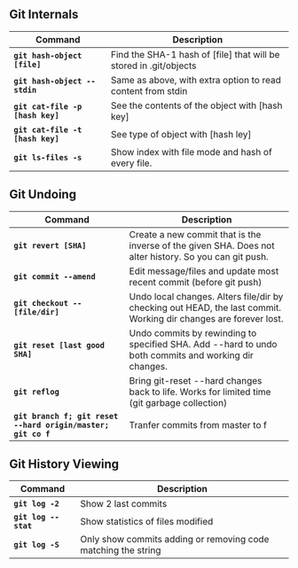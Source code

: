 ## Git Internals

Command | Description
------- | -----------
**`git hash-object [file]`** | Find the SHA-1 hash of [file] that will be stored in .git/objects
**`git hash-object --stdin`** | Same as above, with extra option to read content from stdin
**`git cat-file -p [hash key]`** | See the contents of the object with [hash key]
**`git cat-file -t [hash key]`** | See type of object with [hash ley]
**`git ls-files -s`** | Show index with file mode and hash of every file.

## Git Undoing

Command | Description
------- | -----------
**`git revert [SHA]`** | Create a new commit that is the inverse of the given SHA. Does not alter history. So you can git push.
**`git commit --amend`** | Edit message/files and update most recent commit (before git push)
**`git checkout -- [file/dir]`** | Undo local changes. Alters file/dir by checking out HEAD, the last commit. Working dir changes are forever lost.
**`git reset [last good SHA]`** | Undo commits by rewinding to specified SHA. Add --hard to undo both commits and working dir changes.
**`git reflog`** | Bring git-reset --hard changes back to life. Works for limited time (git garbage collection)
**`git branch f; git reset --hard origin/master; git co f`** | Tranfer commits from master to f


## Git History Viewing

Command | Description
------- | -----------
**`git log -2`** | Show 2 last commits
**`git log --stat`** | Show statistics of files modified
**`git log -S`** | Only show commits adding or removing code matching the string

